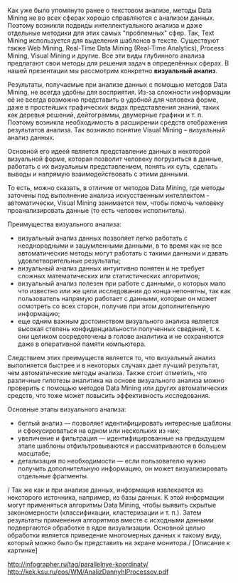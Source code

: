 Как уже было упомянуто ранее о текстовом анализе, методы Data Mining не во всех сферах хорошо справляются с анализом данных. Поэтому возникли подвиды интеллектуального анализа и даже отдельные методики для этих самых "проблемных" сфер. Так, Text Mining используется для выделения шаблонов в тексте. Существуют также Web Mining, Real-Time Data Mining (Real-Time Analytics), Process Mining, Visual Mining и другие. Все эти виды глубинного анализа предлагают свои методы для решения задач в определённых сферах. В нашей презентации мы рассмотрим конкретно **визуальный анализ**.

Результаты, получаемые при анализе данных с помощью методов Data Mining, не всегда удобны для восприятия. Из-за сложности информации её не всегда возможно представить в удобной для человека форме, даже в простейших графических видах представления знаний, таких как деревья решений, дейтограммы, двумерные графики и т. п. Поэтому возникла необходимость в расширении средств отображения результатов анализа. Так возникло понятие Visual Mining – визуальный анализ данных.

Основной его идеей является представление данных в некоторой визуальной форме, которая позволит человеку погрузиться в данные, работать с их визуальным представлением, понять их суть, сделать выводы и напрямую взаимодействовать с этими данными. 

То есть, можно сказать, в отличие от методов Data Mining, где методы заточены под выполнение анализа искусственным интеллектом - автоматически, Visual Mining занимается тем, чтобы помочь человеку проанализировать данные (то есть человек исполнитель). 

Преимущества визуального анализа:
* визуальный анализ данных позволяет легко работать с неоднородными и зашумленными данными, в то время как не все автоматические методы могут работать с такими данными и давать удовлетворительные результаты;
* визуальный анализ данных интуитивно понятен и не требует сложных математических или статистических алгоритмов;
* визуальный анализ полезен при работе с данными, о которых мало что известно или же цели исследования до конца непонятны, так как пользователь напрямую работает с данными, которые он может осмотреть со всех сторон, получив при этом дополнительную информацию;
* еще одним важным достоинством визуального анализа является высокая степень конфиденциальности полученных сведений, т. к. они целиком сосредоточены в голове аналитика и не сохраняются даже в оперативной памяти компьютера.

Следствием этих преимуществ является то, что визуальный анализ выполняется быстрее и в некоторых случаях дает лучший результат, чем автоматические методы анализа. Также стоит отметить, что различные гипотезы аналитика на основе визуального анализа можно проверить с помощью методов Data Mining или других автоматических средств, что тоже может повысить эффективность исследования.

Основные этапы визуального анализа:
* беглый анализ — позволяет идентифицировать интересные шаблоны и сфокусироваться на одном или нескольких из них; 
* увеличение и фильтрация — идентифицированные на предыдущем этапе шаблоны отфильтровываются и рассматриваются в большем масштабе;
* детализация по необходимости — если пользователю нужно получить дополнительную информацию, он может визуализировать отдельные фрагменты.

/ Так же как и при анализе данных, информация извлекается из некоторого источника, например, из базы данных. К этой информации могут применяться алгоритмы Data Mining, чтобы выявить скрытые закономерности (классификации, кластеризации и т. п.). Затем результаты применения алгоритмов вместе с исходными данными подвергаются обработке в ядре визуализации. Основной целью обработки является приведение многомерных данных к такому виду, который можно было бы представить на экране монитора./ [Описание к картинке]
 

http://infographer.ru/tag/parallelnye-koordinaty/
http://kek.ksu.ru/eos/WM/AnalizDannyhIProcessov.pdf

